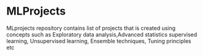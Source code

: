 # MLProjects
MLprojects repository contains list of projects that is created using concepts such as Exploratory data analysis,Advanced statistics supervised learning, Unsupervised learning, Ensemble techniques, Tuning principles etc
